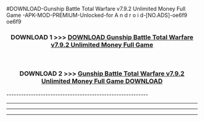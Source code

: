 #DOWNLOAD-Gunship Battle Total Warfare v7.9.2 Unlimited Money Full Game -APK-MOD-PREMIUM-Unlocked-for A n d r o i d-[NO.ADS]-oe6f9 oe6f9 



<div align="center">

<h3>DOWNLOAD 1 >>> <a href="https://getmod2.web.app/?judul=Gunship Battle Total Warfare v7.9.2 Unlimited Money Full Game ">DOWNLOAD Gunship Battle Total Warfare v7.9.2 Unlimited Money Full Game </a></h3><br>

<h3>DOWNLOAD 2 >>> <a href="https://getmod2.web.app/?judul=Gunship Battle Total Warfare v7.9.2 Unlimited Money Full Game ">Gunship Battle Total Warfare v7.9.2 Unlimited Money Full Game  DOWNLOAD </a></h3>

</div>
----------------------------------------------------------

----------------------------------------------------------

----------------------------------------------------------

----------------------------------------------------------



